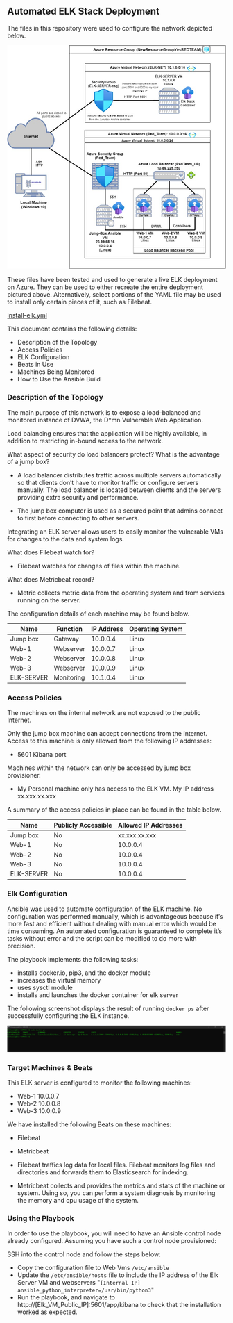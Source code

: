 ## Automated ELK Stack Deployment

The files in this repository were used to configure the network depicted below.

![alt text](https://github.com/DanVal1269/scripts_repo/blob/main/diagrams/Cloud%20Security%20Diagram.jpg)

These files have been tested and used to generate a live ELK deployment on Azure. They can be used to either recreate the entire deployment pictured above. Alternatively, select portions of the YAML file may be used to install only certain pieces of it, such as Filebeat.

[install-elk.yml](https://github.com/DanVal1269/scripts_repo/blob/main/ansible/ELK/install-elk.yml) 

This document contains the following details:
- Description of the Topology
- Access Policies
- ELK Configuration
 - Beats in Use
 - Machines Being Monitored
- How to Use the Ansible Build


### Description of the Topology

The main purpose of this network is to expose a load-balanced and monitored instance of DVWA, the D*mn Vulnerable Web Application.

Load balancing ensures that the application will be highly available, in addition to restricting in-bound access to the network.

What aspect of security do load balancers protect? What is the advantage of a jump box?
- A load balancer distributes traffic across multiple servers automatically so that clients don’t have to monitor traffic or configure servers manually. The load balancer is located between clients and the servers providing extra security and performance.

- The jump box computer is used as a secured point that admins connect to first before connecting to other servers.

Integrating an ELK server allows users to easily monitor the vulnerable VMs for changes to the data and system logs.

What does Filebeat watch for?
- Filebeat watches for changes of files within the machine.

What does Metricbeat record?
- Metric collects metric data from the operating system and from services running on the server. 

The configuration details of each machine may be found below.

| Name       | Function   | IP Address | Operating System |
|------------|------------|------------|------------------|
| Jump box   | Gateway    | 10.0.0.4   |       Linux      |
| Web-1      | Webserver  | 10.0.0.7   |       Linux      |
| Web-2      | Webserver  | 10.0.0.8   |       Linux      |
| Web-3      | Webserver  | 10.0.0.9   |       Linux      |
| ELK-SERVER | Monitoring | 10.1.0.4   |       Linux      |


### Access Policies

The machines on the internal network are not exposed to the public Internet. 

Only the jump box machine can accept connections from the Internet. Access to this machine is only allowed from the following IP addresses:
- 5601 Kibana port


Machines within the network can only be accessed by jump box provisioner. 

- My Personal machine only has access to the ELK VM. My IP address xx.xxx.xx.xxx

A summary of the access policies in place can be found in the table below.

| Name       | Publicly Accessible | Allowed IP Addresses |
|------------|---------------------|----------------------|
| Jump box   | No                  | xx.xxx.xx.xxx        |
| Web-1      | No                  | 10.0.0.4             |
| Web-2      | No                  | 10.0.0.4             |
| Web-3      | No                  | 10.0.0.4             |
| ELK-SERVER | No                  | 10.0.0.4             |

### Elk Configuration

Ansible was used to automate configuration of the ELK machine. No configuration was performed manually, which is advantageous because it’s more fast and efficient without dealing with manual error which would be time consuming. An automated configuration is guaranteed to complete it’s tasks without error and the script can be modified to do more with precision.
 
The playbook implements the following tasks:

- installs docker.io, pip3, and the docker module 
- increases the virtual memory 
- uses sysctl module
- installs and launches the docker container for elk server


The following screenshot displays the result of running `docker ps` after successfully configuring the ELK instance.

![](Images/docker.png)

### Target Machines & Beats
This ELK server is configured to monitor the following machines:
- Web-1 10.0.0.7
- Web-2 10.0.0.8
- Web-3 10.0.0.9

We have installed the following Beats on these machines:
- Filebeat
- Metricbeat


- Filebeat traffics log data for local files. Filebeat monitors log files and directories and forwards them to Elasticsearch for indexing. 
- Metricbeat collects and provides the metrics and stats of the machine or system. Using so, you can perform a system diagnosis by monitoring the memory and cpu usage of the system. 

### Using the Playbook
In order to use the playbook, you will need to have an Ansible control node already configured. Assuming you have such a control node provisioned: 

SSH into the control node and follow the steps below:
- Copy the configuration file to Web Vms `/etc/ansible`
- Update the `/etc/ansible/hosts` file to include the IP address of the Elk Server VM and webservers "`[Internal IP] ansible_python_interpreter=/usr/bin/python3`" 
- Run the playbook, and navigate to http://[Elk_VM_Public_IP]:5601/app/kibana to check that the installation worked as expected.
